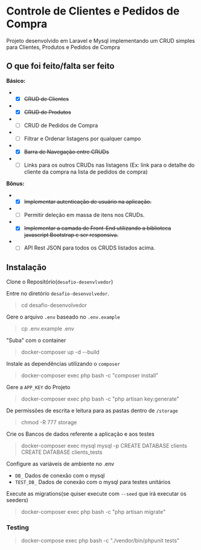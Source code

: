 
# Controle de Clientes e Pedidos de Compra

Projeto desenvolvido em Laravel e Mysql implementando um CRUD simples para Clientes, Produtos e Pedidos de Compra

## O que foi feito/falta ser feito

**Básico:**
-  - [x] ~~CRUD de Clientes~~
-  - [x] ~~CRUD de Produtos~~
-  - [ ] CRUD de Pedidos de Compra
-  - [ ] Filtrar e Ordenar listagens por qualquer campo
-  - [x] ~~Barra de Navegação entre CRUDs~~
-  - [ ] Links para os outros CRUDs nas listagens (Ex: link para o detalhe do cliente da compra na lista de pedidos de compra)

**Bônus:**
-  - [x] ~~Implementar autenticação de usuário na aplicação.~~
-  - [ ] Permitir deleção em massa de itens nos CRUDs.
-  - [x] ~~Implementar a camada de Front-End utilizando a biblioteca javascript Bootstrap e ser responsiva.~~
-  - [ ] API Rest JSON para todos os CRUDS listados acima.

## Instalação

Clone o Repositório(`desafio-desenvlvedor`)  

Entre no diretório `desafio-desenvolvedor`.

> cd desafio-desenvolvedor

Gere o arquivo `.env` baseado no `.env.example`

> cp .env.example .env

"Suba" com o container

> docker-composer up -d --build

Instale as dependências utilizando o `composer`
> docker-composer exec php bash -c "composer install"

Gere a `APP_KEY` do Projeto
> docker-composer exec php bash -c "php artisan key:generate"

De permissões de escrita e leitura para as pastas dentro de `/storage` 
> chmod -R 777 storage

Crie os Bancos de dados referente a aplicação e aos testes
> docker-composer exec mysql mysql -p
> CREATE DATABASE clients
> CREATE DATABASE clients_tests

Configure as variáveis de ambiente no .env
* `DB_` Dados de conexão com o mysql
* `TEST_DB_` Dados de conexão com o mysql para testes unitários

Execute as migrations(se quiser execute com `--seed` que irá executar os seeders)
> docker-composer exec php bash -c "php artisan migrate"


### Testing  

>docker-compose exec php bash -c "./vendor/bin/phpunit tests"
